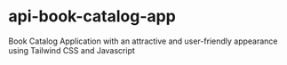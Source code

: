 # api-book-catalog-app
Book Catalog Application with an attractive and user-friendly appearance using Tailwind CSS and Javascript
